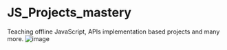 # JS_Projects_mastery
Teaching offline JavaScript, APIs implementation based projects and many more. 
![image](https://github.com/user-attachments/assets/284cf982-0e84-4d70-857a-50989ec8d9e9)

